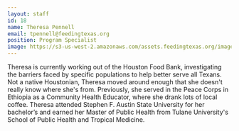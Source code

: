 ```yaml
---
layout: staff
id: 18
name: Theresa Pennell
email: tpennell@feedingtexas.org
position: Program Specialist
image: https://s3-us-west-2.amazonaws.com/assets.feedingtexas.org/images/staff/theresa_pennell.jpg
---
```

Theresa is currently working out of the Houston Food Bank, investigating the barriers faced by specific populations to help better serve all Texans. Not a native Houstonian, Theresa moved around enough that she doesn't really know where she's from. Previously, she served in the Peace Corps in Ethiopia as a Community Health Educator, where she drank lots of local coffee. Theresa attended Stephen F. Austin State University for her bachelor’s and earned her Master of Public Health from Tulane University's School of Public Health and Tropical Medicine.
